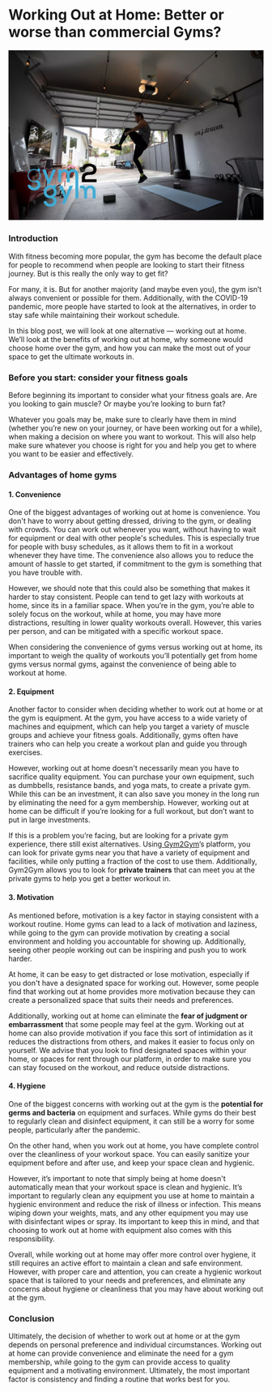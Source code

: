 # Working Out at Home: Better or worse than commercial Gyms?

![](<.gitbook/assets/0 (3).png>)

### **Introduction** <a href="#_v6ml1s84h9ad" id="_v6ml1s84h9ad"></a>

With fitness becoming more popular, the gym has become the default place for people to recommend when people are looking to start their fitness journey. But is this really the only way to get fit?

For many, it is. But for another majority (and maybe even you), the gym isn’t always convenient or possible for them. Additionally, with the COVID-19 pandemic, more people have started to look at the alternatives, in order to stay safe while maintaining their workout schedule.

In this blog post, we will look at one alternative — working out at home. We’ll look at the benefits of working out at home, why someone would choose home over the gym, and how you can make the most out of your space to get the ultimate workouts in.

### **Before you start: consider your fitness goals** <a href="#_a4ws9ywqu9vn" id="_a4ws9ywqu9vn"></a>

Before beginning its important to consider what your fitness goals are. Are you looking to gain muscle? Or maybe you’re looking to burn fat?

Whatever you goals may be, make sure to clearly have them in mind (whether you’re new on your journey, or have been working out for a while), when making a decision on where you want to workout. This will also help make sure whatever you choose is right for you and help you get to where you want to be easier and effectively.

### **Advantages of home gyms** <a href="#_cuub05uy26op" id="_cuub05uy26op"></a>

#### **1. Convenience** <a href="#_9xot5a99yfnc" id="_9xot5a99yfnc"></a>

One of the biggest advantages of working out at home is convenience. You don't have to worry about getting dressed, driving to the gym, or dealing with crowds. You can work out whenever you want, without having to wait for equipment or deal with other people's schedules. This is especially true for people with busy schedules, as it allows them to fit in a workout whenever they have time. The convenience also allows you to reduce the amount of hassle to get started, if commitment to the gym is something that you have trouble with.

However, we should note that this could also be something that makes it harder to stay consistent. People can tend to get lazy with workouts at home, since its in a familiar space. When you’re in the gym, you’re able to solely focus on the workout, while at home, you may have more distractions, resulting in lower quality workouts overall. However, this varies per person, and can be mitigated with a specific workout space.

When considering the convenience of gyms versus working out at home, its important to weigh the quality of workouts you’ll potentially get from home gyms versus normal gyms, against the convenience of being able to workout at home.

#### **2. Equipment** <a href="#_en5ciynkgp7d" id="_en5ciynkgp7d"></a>

Another factor to consider when deciding whether to work out at home or at the gym is equipment. At the gym, you have access to a wide variety of machines and equipment, which can help you target a variety of muscle groups and achieve your fitness goals. Additionally, gyms often have trainers who can help you create a workout plan and guide you through exercises.

However, working out at home doesn't necessarily mean you have to sacrifice quality equipment. You can purchase your own equipment, such as dumbbells, resistance bands, and yoga mats, to create a private gym. While this can be an investment, it can also save you money in the long run by eliminating the need for a gym membership. However, working out at home can be difficult if you’re looking for a full workout, but don’t want to put in large investments.

If this is a problem you’re facing, but are looking for a private gym experience, there still exist alternatives. Using[ Gym2Gym](http://gym2gym.com/)’s platform, you can look for private gyms near you that have a variety of equipment and facilities, while only putting a fraction of the cost to use them. Additionally, Gym2Gym allows you to look for **private trainers** that can meet you at the private gyms to help you get a better workout in.

#### **3. Motivation** <a href="#_bkux482apgl6" id="_bkux482apgl6"></a>

As mentioned before, motivation is a key factor in staying consistent with a workout routine. Home gyms can lead to a lack of motivation and laziness, while going to the gym can provide motivation by creating a social environment and holding you accountable for showing up. Additionally, seeing other people working out can be inspiring and push you to work harder.

At home, it can be easy to get distracted or lose motivation, especially if you don't have a designated space for working out. However, some people find that working out at home provides more motivation because they can create a personalized space that suits their needs and preferences.

Additionally, working out at home can eliminate the **fear of judgment or embarrassment** that some people may feel at the gym. Working out at home can also provide motivation if you face this sort of intimidation as it reduces the distractions from others, and makes it easier to focus only on yourself. We advise that you look to find designated spaces within your home, or spaces for rent through our platform, in order to make sure you can stay focused on the workout, and reduce outside distractions.

#### **4. Hygiene** <a href="#_xyqlvttj8d2i" id="_xyqlvttj8d2i"></a>

One of the biggest concerns with working out at the gym is the **potential for germs and bacteria** on equipment and surfaces. While gyms do their best to regularly clean and disinfect equipment, it can still be a worry for some people, particularly after the pandemic.

On the other hand, when you work out at home, you have complete control over the cleanliness of your workout space. You can easily sanitize your equipment before and after use, and keep your space clean and hygienic.

However, it’s important to note that simply being at home doesn't automatically mean that your workout space is clean and hygienic. It’s important to regularly clean any equipment you use at home to maintain a hygienic environment and reduce the risk of illness or infection. This means wiping down your weights, mats, and any other equipment you may use with disinfectant wipes or spray. Its important to keep this in mind, and that choosing to work out at home with equipment also comes with this responsibility.

Overall, while working out at home may offer more control over hygiene, it still requires an active effort to maintain a clean and safe environment. However, with proper care and attention, you can create a hygienic workout space that is tailored to your needs and preferences, and eliminate any concerns about hygiene or cleanliness that you may have about working out at the gym.

### **Conclusion** <a href="#_5gn8is4q58ja" id="_5gn8is4q58ja"></a>

Ultimately, the decision of whether to work out at home or at the gym depends on personal preference and individual circumstances. Working out at home can provide convenience and eliminate the need for a gym membership, while going to the gym can provide access to quality equipment and a motivating environment. Ultimately, the most important factor is consistency and finding a routine that works best for you.
